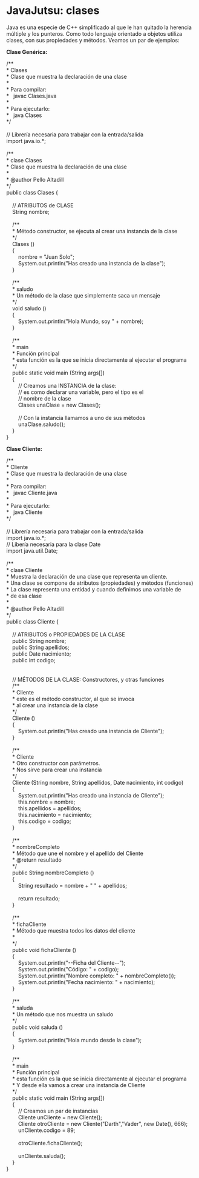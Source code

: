 <h1>
	JavaJutsu: clases</h1>
<p>
	Java es una especie de C++ simplificado al que le han quitado la herencia m&uacute;ltiple y los punteros. Como todo lenguaje orientado a objetos utiliza clases, con sus propiedades y m&eacute;todos. Veamos un par de ejemplos:</p>
<p>
	<strong>Clase Gen&eacute;rica:</strong></p>
<p>
	/**<br />
	* Clases<br />
	* Clase que muestra la declaraci&oacute;n de una clase<br />
	*<br />
	* Para compilar:<br />
	*&nbsp;&nbsp; javac Clases.java<br />
	*<br />
	* Para ejecutarlo:<br />
	*&nbsp;&nbsp; java Clases<br />
	*/<br />
	&nbsp;<br />
	// Librer&iacute;a necesaria para trabajar con la entrada/salida<br />
	import java.io.*;<br />
	&nbsp;<br />
	/**<br />
	* clase Clases<br />
	* Clase que muestra la declaraci&oacute;n de una clase<br />
	*<br />
	* @author Pello Altadill<br />
	*/<br />
	public class Clases {<br />
	&nbsp;&nbsp; &nbsp;<br />
	&nbsp;&nbsp; &nbsp;// ATRIBUTOS de CLASE<br />
	&nbsp;&nbsp; &nbsp;String nombre;<br />
	&nbsp;&nbsp; &nbsp;<br />
	&nbsp;&nbsp; &nbsp;/**<br />
	&nbsp;&nbsp; &nbsp;* M&eacute;todo constructor, se ejecuta al crear una instancia de la clase<br />
	&nbsp;&nbsp; &nbsp;*/<br />
	&nbsp;&nbsp; &nbsp;Clases ()<br />
	&nbsp;&nbsp; &nbsp;{<br />
	&nbsp;&nbsp; &nbsp;&nbsp;&nbsp; &nbsp;nombre = &quot;Juan Solo&quot;;<br />
	&nbsp;&nbsp; &nbsp;&nbsp;&nbsp; &nbsp;System.out.println(&quot;Has creado una instancia de la clase&quot;);<br />
	&nbsp;&nbsp; &nbsp;}<br />
	&nbsp;&nbsp; &nbsp;<br />
	&nbsp;&nbsp; &nbsp;/**<br />
	&nbsp;&nbsp; &nbsp;* saludo<br />
	&nbsp;&nbsp; &nbsp;* Un m&eacute;todo de la clase que simplemente saca un mensaje<br />
	&nbsp;&nbsp; &nbsp;*/<br />
	&nbsp;&nbsp; &nbsp;void saludo ()<br />
	&nbsp;&nbsp; &nbsp;{<br />
	&nbsp;&nbsp; &nbsp;&nbsp;&nbsp; &nbsp;System.out.println(&quot;Hola Mundo, soy &quot; + nombre);<br />
	&nbsp;&nbsp; &nbsp;}<br />
	&nbsp;&nbsp; &nbsp;<br />
	&nbsp;&nbsp; &nbsp;/**<br />
	&nbsp;&nbsp; &nbsp;* main<br />
	&nbsp;&nbsp; &nbsp;* Funci&oacute;n principal<br />
	&nbsp;&nbsp; &nbsp;* esta funci&oacute;n es la que se inicia directamente al ejecutar el programa<br />
	&nbsp;&nbsp; &nbsp;*/<br />
	&nbsp;&nbsp; &nbsp;public static void main (String args[])<br />
	&nbsp;&nbsp; &nbsp;{<br />
	&nbsp;&nbsp; &nbsp;&nbsp;&nbsp; &nbsp;// Creamos una INSTANCIA de la clase:<br />
	&nbsp;&nbsp; &nbsp;&nbsp;&nbsp; &nbsp;// es como declarar una variable, pero el tipo es el<br />
	&nbsp;&nbsp; &nbsp;&nbsp;&nbsp; &nbsp;// nombre de la clase<br />
	&nbsp;&nbsp; &nbsp;&nbsp;&nbsp; &nbsp;Clases unaClase = new Clases();<br />
	&nbsp;&nbsp; &nbsp;&nbsp;&nbsp; &nbsp;<br />
	&nbsp;&nbsp; &nbsp;&nbsp;&nbsp; &nbsp;// Con la instancia llamamos a uno de sus m&eacute;todos<br />
	&nbsp;&nbsp; &nbsp;&nbsp;&nbsp; &nbsp;unaClase.saludo();<br />
	&nbsp;&nbsp; &nbsp;}<br />
	}</p>
<p>
	<strong>Clase Cliente:</strong></p>
<p>
	/**<br />
	* Cliente<br />
	* Clase que muestra la declaraci&oacute;n de una clase<br />
	*<br />
	* Para compilar:<br />
	*&nbsp;&nbsp; javac Cliente.java<br />
	*<br />
	* Para ejecutarlo:<br />
	*&nbsp;&nbsp; java Cliente<br />
	*/<br />
	&nbsp;<br />
	// Librer&iacute;a necesaria para trabajar con la entrada/salida<br />
	import java.io.*;<br />
	// Liber&iacute;a necesaria para la clase Date<br />
	import java.util.Date;<br />
	&nbsp;<br />
	/**<br />
	* clase Cliente<br />
	* Muestra la declaraci&oacute;n de una clase que representa un cliente. &nbsp;<br />
	* Una clase se compone de atributos (propiedades) y m&eacute;todos (funciones)<br />
	* La clase representa una entidad y cuando definimos una variable de<br />
	* de esa clase<br />
	*<br />
	* @author Pello Altadill<br />
	*/<br />
	public class Cliente {<br />
	&nbsp;&nbsp; &nbsp;<br />
	&nbsp;&nbsp; &nbsp;// ATRIBUTOS o PROPIEDADES DE LA CLASE<br />
	&nbsp;&nbsp; &nbsp;public String nombre;<br />
	&nbsp;&nbsp; &nbsp;public String apellidos;<br />
	&nbsp;&nbsp; &nbsp;public Date nacimiento;<br />
	&nbsp;&nbsp; &nbsp;public int codigo;<br />
	&nbsp;&nbsp; &nbsp;<br />
	&nbsp;&nbsp; &nbsp;<br />
	&nbsp;&nbsp; &nbsp;// M&Eacute;TODOS DE LA CLASE: Constructores, y otras funciones<br />
	&nbsp;&nbsp; &nbsp;/**<br />
	&nbsp;&nbsp; &nbsp;* Cliente<br />
	&nbsp;&nbsp; &nbsp;* este es el m&eacute;todo constructor, al que se invoca<br />
	&nbsp;&nbsp; &nbsp;* al crear una instancia de la clase<br />
	&nbsp;&nbsp; &nbsp;*/<br />
	&nbsp;&nbsp; &nbsp;Cliente ()<br />
	&nbsp;&nbsp; &nbsp;{<br />
	&nbsp;&nbsp; &nbsp;&nbsp;&nbsp; &nbsp;System.out.println(&quot;Has creado una instancia de Cliente&quot;);<br />
	&nbsp;&nbsp; &nbsp;}<br />
	&nbsp;&nbsp; &nbsp;<br />
	&nbsp;&nbsp; &nbsp;/**<br />
	&nbsp;&nbsp; &nbsp;* Cliente<br />
	&nbsp;&nbsp; &nbsp;* Otro constructor con par&aacute;metros.<br />
	&nbsp;&nbsp; &nbsp;* Nos sirve para crear una instancia<br />
	&nbsp;&nbsp; &nbsp;*/<br />
	&nbsp;&nbsp; &nbsp;Cliente (String nombre, String apellidos, Date nacimiento, int codigo)<br />
	&nbsp;&nbsp; &nbsp;{<br />
	&nbsp;&nbsp; &nbsp;&nbsp;&nbsp; &nbsp;System.out.println(&quot;Has creado una instancia de Cliente&quot;);<br />
	&nbsp;&nbsp; &nbsp;&nbsp;&nbsp; &nbsp;this.nombre = nombre;<br />
	&nbsp;&nbsp; &nbsp;&nbsp;&nbsp; &nbsp;this.apellidos = apellidos;<br />
	&nbsp;&nbsp; &nbsp;&nbsp;&nbsp; &nbsp;this.nacimiento = nacimiento;<br />
	&nbsp;&nbsp; &nbsp;&nbsp;&nbsp; &nbsp;this.codigo = codigo;<br />
	&nbsp;&nbsp; &nbsp;}<br />
	&nbsp;&nbsp; &nbsp;<br />
	&nbsp;&nbsp; &nbsp;/**<br />
	&nbsp;&nbsp; &nbsp;* nombreCompleto<br />
	&nbsp;&nbsp; &nbsp;* M&eacute;todo que une el nombre y el apellido del Cliente<br />
	&nbsp;&nbsp; &nbsp;* @return resultado<br />
	&nbsp;&nbsp; &nbsp;*/<br />
	&nbsp;&nbsp; &nbsp;public String nombreCompleto ()<br />
	&nbsp;&nbsp; &nbsp;{<br />
	&nbsp;&nbsp; &nbsp;&nbsp;&nbsp; &nbsp;String resultado = nombre + &quot; &quot; + apellidos;<br />
	&nbsp;&nbsp; &nbsp;&nbsp;&nbsp; &nbsp;<br />
	&nbsp;&nbsp; &nbsp;&nbsp;&nbsp; &nbsp;return resultado;<br />
	&nbsp;&nbsp; &nbsp;}<br />
	&nbsp;&nbsp; &nbsp;<br />
	&nbsp;&nbsp; &nbsp;/**<br />
	&nbsp;&nbsp; &nbsp;* fichaCliente<br />
	&nbsp;&nbsp; &nbsp;* M&eacute;todo que muestra todos los datos del cliente<br />
	&nbsp;&nbsp; &nbsp;*<br />
	&nbsp;&nbsp; &nbsp;*/<br />
	&nbsp;&nbsp; &nbsp;public void fichaCliente ()<br />
	&nbsp;&nbsp; &nbsp;{<br />
	&nbsp;&nbsp; &nbsp;&nbsp;&nbsp; &nbsp;System.out.println(&quot;--Ficha del Cliente--&quot;);<br />
	&nbsp;&nbsp; &nbsp;&nbsp;&nbsp; &nbsp;System.out.println(&quot;C&oacute;digo: &quot; + codigo);<br />
	&nbsp;&nbsp; &nbsp;&nbsp;&nbsp; &nbsp;System.out.println(&quot;Nombre completo: &quot; + nombreCompleto());<br />
	&nbsp;&nbsp; &nbsp;&nbsp;&nbsp; &nbsp;System.out.println(&quot;Fecha nacimiento: &quot; + nacimiento);<br />
	&nbsp;&nbsp; &nbsp;}<br />
	&nbsp;&nbsp; &nbsp;<br />
	&nbsp;&nbsp; &nbsp;/**<br />
	&nbsp;&nbsp; &nbsp;* saluda<br />
	&nbsp;&nbsp; &nbsp;* Un m&eacute;todo que nos muestra un saludo<br />
	&nbsp;&nbsp; &nbsp;*/<br />
	&nbsp;&nbsp; &nbsp;public void saluda ()<br />
	&nbsp;&nbsp; &nbsp;{<br />
	&nbsp;&nbsp; &nbsp;&nbsp;&nbsp; &nbsp;System.out.println(&quot;Hola mundo desde la clase&quot;);<br />
	&nbsp;&nbsp; &nbsp;}<br />
	&nbsp;&nbsp; &nbsp;<br />
	&nbsp;&nbsp; &nbsp;/**<br />
	&nbsp;&nbsp; &nbsp;* main<br />
	&nbsp;&nbsp; &nbsp;* Funci&oacute;n principal<br />
	&nbsp;&nbsp; &nbsp;* esta funci&oacute;n es la que se inicia directamente al ejecutar el programa<br />
	&nbsp;&nbsp; &nbsp;* Y desde ella vamos a crear una instancia de Cliente<br />
	&nbsp;&nbsp; &nbsp;*/<br />
	&nbsp;&nbsp; &nbsp;public static void main (String args[])<br />
	&nbsp;&nbsp; &nbsp;{<br />
	&nbsp;&nbsp; &nbsp;&nbsp;&nbsp; &nbsp;// Creamos un par de instancias<br />
	&nbsp;&nbsp; &nbsp;&nbsp;&nbsp; &nbsp;Cliente unCliente = new Cliente();<br />
	&nbsp;&nbsp; &nbsp;&nbsp;&nbsp; &nbsp;Cliente otroCliente = new Cliente(&quot;Darth&quot;,&quot;Vader&quot;, new Date(), 666);<br />
	&nbsp;&nbsp; &nbsp;&nbsp;&nbsp; &nbsp;unCliente.codigo = 89;<br />
	&nbsp;&nbsp; &nbsp;&nbsp;&nbsp; &nbsp;<br />
	&nbsp;&nbsp; &nbsp;&nbsp;&nbsp; &nbsp;otroCliente.fichaCliente();<br />
	&nbsp;&nbsp; &nbsp;&nbsp;&nbsp; &nbsp;<br />
	&nbsp;&nbsp; &nbsp;&nbsp;&nbsp; &nbsp;unCliente.saluda();<br />
	&nbsp;&nbsp; &nbsp;}<br />
	}</p>
